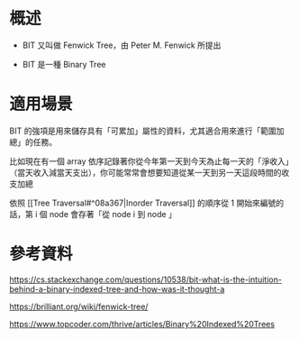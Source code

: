 # 概述

- BIT 又叫做 Fenwick Tree，由 Peter M. Fenwick 所提出

- BIT 是一種 Binary Tree

# 適用場景

BIT 的強項是用來儲存具有「可累加」屬性的資料，尤其適合用來進行「範圍加總」的任務。

比如現在有一個 array 依序記錄著你從今年第一天到今天為止每一天的「淨收入」（當天收入減當天支出），你可能常常會想要知道從某一天到另一天這段時間的收支加總

依照 [[Tree Traversal#^08a367|Inorder Traversal]] 的順序從 1 開始來編號的話，第 i 個 node 會存著「從 node i 到 node 」

# 參考資料

<https://cs.stackexchange.com/questions/10538/bit-what-is-the-intuition-behind-a-binary-indexed-tree-and-how-was-it-thought-a>

<https://brilliant.org/wiki/fenwick-tree/>

<https://www.topcoder.com/thrive/articles/Binary%20Indexed%20Trees>
